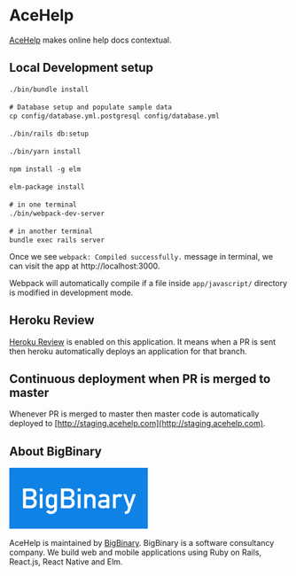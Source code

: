 # AceHelp

[AceHelp](https://www.acehelp.com) makes online help docs contextual.

## Local Development setup

```
./bin/bundle install

# Database setup and populate sample data
cp config/database.yml.postgresql config/database.yml

./bin/rails db:setup

./bin/yarn install

npm install -g elm

elm-package install

# in one terminal
./bin/webpack-dev-server

# in another terminal
bundle exec rails server
```

Once we see `webpack: Compiled successfully.` message in terminal,
we can visit the app at http://localhost:3000.

Webpack will automatically compile if a file inside `app/javascript/` directory is modified in development mode.

## Heroku Review

[Heroku Review](https://devcenter.heroku.com/articles/github-integration-review-apps)
is enabled on this application. It means when a PR is sent then heroku
automatically deploys an application for that branch.

## Continuous deployment when PR is merged to master

Whenever PR is merged to master then master code is automatically deployed to [http://staging.acehelp.com](http://staging.acehelp.com).

## About BigBinary

![BigBinary](https://raw.githubusercontent.com/bigbinary/bigbinary-assets/press-assets/PNG/logo-light-solid-small.png?raw=true)

AceHelp is maintained by [BigBinary](https://www.BigBinary.com). BigBinary is a software consultancy company. We build web and mobile applications using Ruby on Rails, React.js, React Native and Elm.
